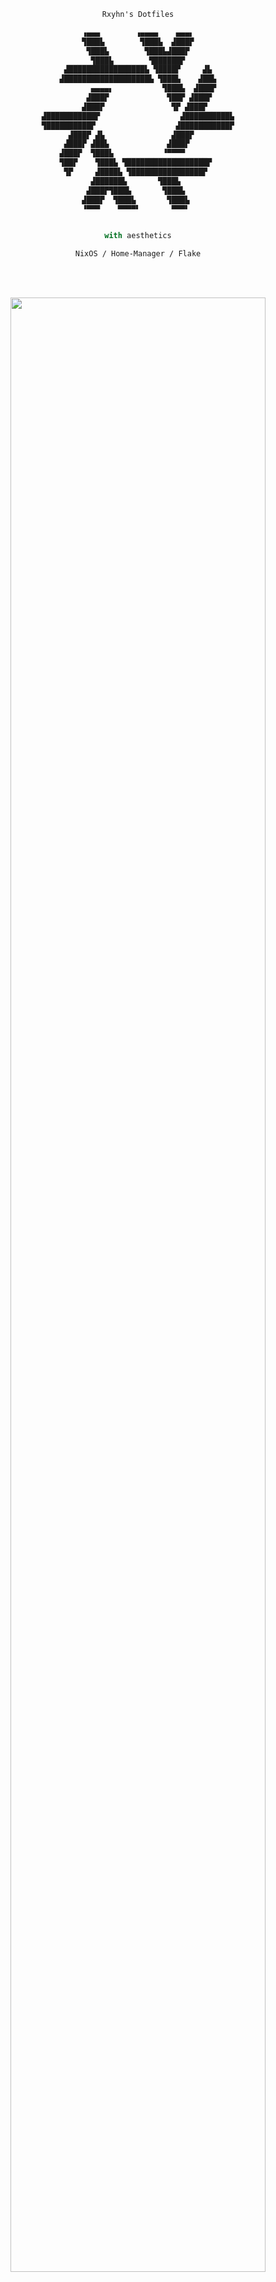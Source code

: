 <!-- Rxyhn's dotfiles -->
<!-- https://github.com/rxyhn/dotfiles -->


<div align="justify">

<div align="center">

```ocaml
Rxyhn's Dotfiles
```

```nix
       ‬▗▄▄▄        ‬▗▄▄▄▄    ‬▄▄▄▖‬       ‬
       ‬▜███▙        ‬▜███▙  ‬▟███▛       ‬
       ‬▜███▙        ‬▜███▙▟███▛       ‬
       ‬▜███▙        ‬▜██████▛       ‬
       ‬▟█████████████████▙ ‬▜████▛     ‬▟▙       ‬
       ‬▟███████████████████▙ ‬▜███▙    ‬▟██▙       ‬
              ‬▄▄▄▄▖           ‬▜███▙  ‬▟███▛       ‬
            ‬▟███▛             ‬▜██▛ ‬▟███▛       ‬
          ‬▟███▛               ‬▜▛ ‬▟███▛       ‬
       ‬▟███████████▛                  ‬▟██████████▙       ‬
       ‬▜██████████▛                  ‬▟███████████▛       ‬
    ‬▟███▛ ‬▟▙               ‬▟███▛       ‬
  ‬▟███▛ ‬▟██▙             ‬▟███▛       ‬
‬▟███▛  ‬▜███▙           ‬▝▀▀▀▀       ‬
      ‬▜██▛    ‬▜███▙ ‬▜██████████████████▛       ‬
      ‬▜▛     ‬▟████▙ ‬▜████████████████▛       ‬
      ‬▟██████▙       ‬▜███▙       ‬
      ‬▟███▛▜███▙       ‬▜███▙       ‬
      ‬▟███▛  ‬▜███▙       ‬▜███▙       ‬
      ‬▝▀▀▀    ‬▀▀▀▀▘       ‬▀▀▀▘       ‬


with aesthetics
```

```ocaml
NixOS / Home-Manager / Flake
```

<br>
<br>

<p align="center">
  <img src="https://raw.githubusercontent.com/catppuccin/catppuccin/main/assets/palette/macchiato.png" width="90%" />
</p>

<p align="center">
  <img src="https://user-images.githubusercontent.com/93292023/204102856-5e929621-d80e-47f6-add1-52fbf762c402.png" width="90%" />
</p>

</div>

<br>
<br>
<br>
<br>

## 👥 <samp>People</samp>

<table align="right">
  <tr>
    <th align="center">
      <sup><sub>:warning:</sub></sup>
    </th>
  </tr>
  <tr>
    <td align="center">
      <a href="https://github.com/owl4ce/dotfiles/discussions/172">
        <sup><sub><samp>If you stole something from here at least give us credits!</samp></sub></sup>
      </a>
    </td>
  </tr>
  <tr>
    <td align="center">
      <a href="https://wiki.gentoo.org/wiki/Benefits_of_Gentoo">
        <sup><sub><samp>Powered by NixOS/Linux x86_64</samp></sub></sup>
      </a>
    </td>
  </tr>
</table>

 **These are the people who build and maintain this repository.**

 **[rxyhn](https://github.com/rxyhn) - [sioodmy](https://github.com/sioodmy) - [fufexan](https://github.com/fufexan)</b>**

<br>
<br>

<p align="center"><img src="https://raw.githubusercontent.com/catppuccin/catppuccin/main/assets/footers/gray0_ctp_on_line.svg?sanitize=true" /></p>
<p align="center"><a href="https://github.com/rxyhn/dotfiles/blob/main/LICENSE"><img src="https://img.shields.io/static/v1.svg?style=for-the-badge&label=License&message=GPL-3.0&logoColor=d9e0ee&colorA=24273a&colorB=c6a0f6"/></a></p>

</div>
